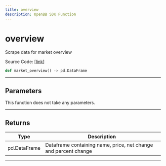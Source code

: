 ```yaml
---
title: overview
description: OpenBB SDK Function
---
```


# overview

Scrape data for market overview

Source Code: [[link](https://github.com/OpenBB-finance/OpenBBTerminal/tree/main/openbb_terminal/economy/wsj_model.py#L62)]

```python
def market_overview() -> pd.DataFrame
```
---
## Parameters

This function does not take any parameters.

---
## Returns

| Type | Description |
| ---- | ----------- |
| pd.DataFrame | Dataframe containing name, price, net change and percent change |

---

